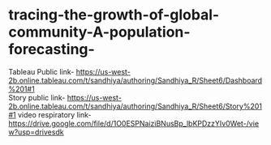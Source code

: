 # tracing-the-growth-of-global-community-A-population-forecasting-
Tableau Public link- https://us-west-2b.online.tableau.com/t/sandhiya/authoring/Sandhiya_R/Sheet6/Dashboard%201#1  
Story public link- https://us-west-2b.online.tableau.com/t/sandhiya/authoring/Sandhiya_R/Sheet6/Story%201#1
video respiratory link-https://drive.google.com/file/d/1O0ESPNaiziBNusBp_lbKPDzzYIv0Wet-/view?usp=drivesdk
